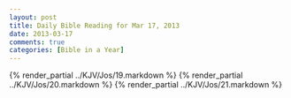 ```yaml
---
layout: post
title: Daily Bible Reading for Mar 17, 2013
date: 2013-03-17
comments: true
categories: [Bible in a Year]
---
```

{% render_partial ../KJV/Jos/19.markdown %}
{% render_partial ../KJV/Jos/20.markdown %}
{% render_partial ../KJV/Jos/21.markdown %}
